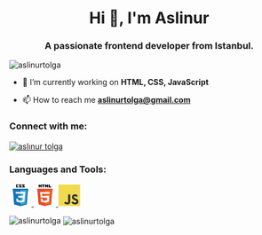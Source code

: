 
<h1 align="center">Hi 👋, I'm Aslinur</h1>
<h3 align="center">A passionate frontend developer from Istanbul.</h3>

<p align="left"> <img src="https://komarev.com/ghpvc/?username=aslinurtolga&label=Profile%20views&color=0e75b6&style=flat" alt="aslinurtolga" /> </p>

- 🔭 I’m currently working on **HTML, CSS, JavaScript**

- 📫 How to reach me **aslinurtolga@gmail.com**

<h3 align="left">Connect with me:</h3>
<p align="left">
<a href="https://linkedin.com/in/aslınur tolga" target="blank"><img align="center" src="https://raw.githubusercontent.com/rahuldkjain/github-profile-readme-generator/master/src/images/icons/Social/linked-in-alt.svg" alt="aslınur tolga" height="30" width="40" /></a>
</p>

<h3 align="left">Languages and Tools:</h3>
<p align="left"> <a href="https://www.w3schools.com/css/" target="_blank" rel="noreferrer"> <img src="https://raw.githubusercontent.com/devicons/devicon/master/icons/css3/css3-original-wordmark.svg" alt="css3" width="40" height="40"/> </a> <a href="https://www.w3.org/html/" target="_blank" rel="noreferrer"> <img src="https://raw.githubusercontent.com/devicons/devicon/master/icons/html5/html5-original-wordmark.svg" alt="html5" width="40" height="40"/> </a> <a href="https://developer.mozilla.org/en-US/docs/Web/JavaScript" target="_blank" rel="noreferrer"> <img src="https://raw.githubusercontent.com/devicons/devicon/master/icons/javascript/javascript-original.svg" alt="javascript" width="40" height="40"/> </a> </p>

<p><img align="left" src="https://github-readme-stats.vercel.app/api/top-langs?username=aslinurtolga&show_icons=true&locale=en&layout=compact" alt="aslinurtolga" /></p>

<p>&nbsp;<img align="center" src="https://github-readme-stats.vercel.app/api?username=aslinurtolga&show_icons=true&locale=en" alt="aslinurtolga" /></p>
